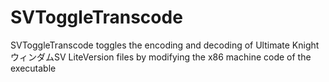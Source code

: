 # SVToggleTranscode
SVToggleTranscode toggles the encoding and decoding of Ultimate Knight ウィンダムSV LiteVersion files by modifying the x86 machine code of the executable
